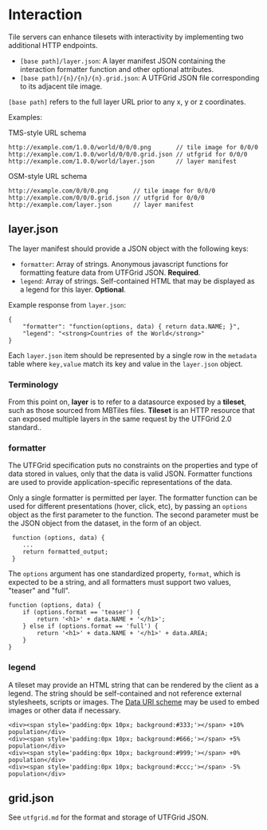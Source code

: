 # Interaction

Tile servers can enhance tilesets with interactivity by implementing two additional HTTP endpoints.

* `[base path]/layer.json`: A layer manifest JSON containing the interaction formatter function and other optional attributes.
* `[base path]/{n}/{n}/{n}.grid.json`: A UTFGrid JSON file corresponding to its adjacent tile image.

`[base path]` refers to the full layer URL prior to any x, y or z coordinates.

Examples:

TMS-style URL schema

    http://example.com/1.0.0/world/0/0/0.png       // tile image for 0/0/0
    http://example.com/1.0.0/world/0/0/0.grid.json // utfgrid for 0/0/0
    http://example.com/1.0.0/world/layer.json      // layer manifest

OSM-style URL schema

    http://example.com/0/0/0.png       // tile image for 0/0/0
    http://example.com/0/0/0.grid.json // utfgrid for 0/0/0
    http://example.com/layer.json      // layer manifest

## layer.json

The layer manifest should provide a JSON object with the following keys:

* `formatter`: Array of strings. Anonymous javascript functions for formatting feature data from UTFGrid JSON. **Required**. 
* `legend`: Array of strings. Self-contained HTML that may be displayed as a legend for this layer. **Optional**.

Example response from `layer.json`:

    {
        "formatter": "function(options, data) { return data.NAME; }",
        "legend": "<strong>Countries of the World</strong>"
    }

Each `layer.json` item should be represented by a single row in the `metadata` table where `key,value` match its key and value in the `layer.json` object.

### Terminology

From this point on, **layer** is to refer to a datasource exposed by a **tileset**, such as those sourced from MBTiles files. **Tileset** is an HTTP resource that can exposed multiple layers in the same request by the UTFGrid 2.0 standard..

### formatter

The UTFGrid specification puts no constraints on the properties and type of data stored in values, only that the data is valid JSON. Formatter functions are used to provide application-specific representations of the data.

Only a single formatter is permitted per layer. The formatter function can be used for different presentations (hover, click, etc), by passing an `options` object as the first parameter to the function. The second parameter must be the JSON object from the dataset, in the form of an object.

     function (options, data) {
        ...
        return formatted_output;
     }

The `options` argument has one standardized property, `format`, which is expected to be a string, and all formatters must support two values, "teaser" and "full".

    function (options, data) {
        if (options.format == 'teaser') {
            return '<h1>' + data.NAME + '</h1>';
        } else if (options.format == 'full') {
            return '<h1>' + data.NAME + '</h1>' + data.AREA;
        }
    }

### legend

A tileset may provide an HTML string that can be rendered by the client as a legend. The string should be self-contained and not reference external stylesheets, scripts or images. The [Data URI scheme](http://en.wikipedia.org/wiki/Data_URI_scheme) may be used to embed images or other data if necessary.

    <div><span style='padding:0px 10px; background:#333;'></span> +10% population</div>
    <div><span style='padding:0px 10px; background:#666;'></span> +5% population</div>
    <div><span style='padding:0px 10px; background:#999;'></span> +0% population</div>
    <div><span style='padding:0px 10px; background:#ccc;'></span> -5% population</div>

## grid.json

See `utfgrid.md` for the format and storage of UTFGrid JSON.

